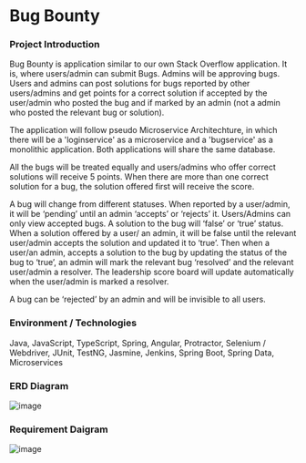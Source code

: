 # Bug Bounty
### Project Introduction
Bug Bounty is application similar to our own Stack Overflow application. It is, where users/admin can submit Bugs. Admins will be approving bugs. Users and admins can post solutions for bugs reported by other users/admins and get points for a correct solution if accepted by the user/admin who posted the bug and if marked by an admin (not a admin who posted the relevant bug or solution).

The application will follow pseudo Microservice Architechture, in which there will be a 'loginservice' as a microservice and a 'bugservice' as a monolithic application. Both applications will share the same database.

All the bugs will be treated equally and users/admins who offer correct solutions will receive 5 points. When there are more than one correct solution for a bug, the solution offered first will receive the score.

A bug will change from different statuses. When reported by a user/admin, it will be ‘pending’ until an admin ‘accepts’ or ‘rejects’ it. Users/Admins can only view accepted bugs. A solution to the bug will ‘false’ or ‘true’ status. When a solution offered by a user/ an admin, it will be false until the relevant user/admin accepts the solution and updated it to ‘true’. Then when a user/an admin, accepts a solution to the bug by updating the status of the bug to ‘true’, an admin will mark the relevant bug ‘resolved’ and the relevant user/admin a resolver. The leadership score board will update automatically when the user/admin is marked a resolver.

A bug can be ‘rejected’ by an admin and will be invisible to all users.

### Environment / Technologies
Java, JavaScript, TypeScript, Spring, Angular, Protractor, Selenium / Webdriver, JUnit, TestNG, Jasmine, Jenkins, Spring Boot, Spring Data, Microservices

### ERD Diagram

![image](https://user-images.githubusercontent.com/50306571/119524721-e3fae680-bd4b-11eb-93b2-e71bbad25b74.png)

### Requirement Daigram
![image](https://user-images.githubusercontent.com/50306571/119524939-14db1b80-bd4c-11eb-81c4-021ea2623002.png)

